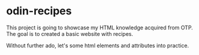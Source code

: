 # odin-recipes
This project is going to showcase my HTML knowledge acquired from OTP.
The goal is to created a basic website with recipes.

Without further ado, let's some html elements and attributes into practice.